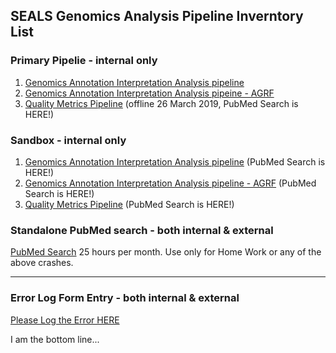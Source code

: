 ## SEALS Genomics Analysis Pipeline Inverntory List


### Primary Pipelie - internal only

1. [Genomics Annotation Interpretation Analysis pipeline](http://192.168.106.132:3838/myapp/)
2. [Genomics Annotation Interpretation Analysis pipeine - AGRF](http://192.168.106.132:3838/myapp_agrf/)
3. [Quality Metrics Pipeline](http://192.168.106.199:3838/qc/) (offline 26 March 2019, PubMed Search is HERE!)

### Sandbox - internal only

1. [Genomics Annotation Interpretation Analysis pipeline](http://192.168.106.143:3838/myapp/) (PubMed Search is HERE!)
2. [Genomics Annotation Interpretation Analysis pipeline - AGRF](http://192.168.106.143:3838/myapp_agrf/) (PubMed Search is HERE!)
3. [Quality Metrics Pipeline](http://192.168.106.201:3838/qc/) (PubMed Search is HERE!)

### Standalone PubMed search - both internal & external

[PubMed Search](https://zhucius.shinyapps.io/pubmed/) 25 hours per month. Use only for Home Work or any of the above crashes. 

----------------------------------------------------------------------------------------------------------------------------
### Error Log Form Entry - both internal & external

[Please Log the Error HERE](https://forms.gle/1QHq86jYwpFt8qqY8)


I am the bottom line... 
